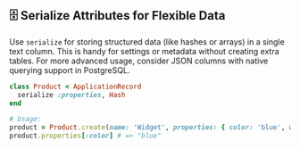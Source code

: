 ## 🗄️ Serialize Attributes for Flexible Data

Use `serialize` for storing structured data (like hashes or arrays) in a single text column. This is handy for settings or metadata without creating extra tables. For more advanced usage, consider JSON columns with native querying support in PostgreSQL.

```ruby
class Product < ApplicationRecord
  serialize :properties, Hash
end

# Usage:
product = Product.create(name: 'Widget', properties: { color: 'blue', weight: '200g' })
product.properties[:color] # => "blue"
```